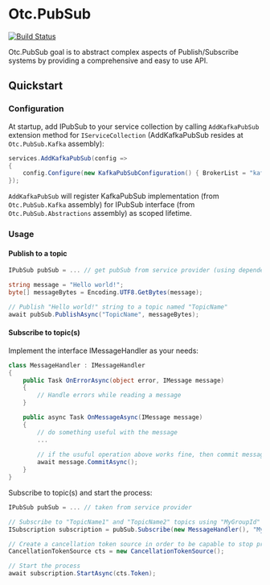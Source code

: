 # Otc.PubSub
[![Build Status](https://travis-ci.org/OleConsignado/otc-pubsub.svg?branch=master)](https://travis-ci.org/OleConsignado/otc-pubsub)

Otc.PubSub goal is to abstract complex aspects of Publish/Subscribe systems by providing a comprehensive and easy to use API. 

## Quickstart

### Configuration

At startup, add IPubSub to your service collection by calling `AddKafkaPubSub` extension method for `IServiceCollection` (AddKafkaPubSub resides at `Otc.PubSub.Kafka` assembly):

```cs
services.AddKafkaPubSub(config => 
{
    config.Configure(new KafkaPubSubConfiguration() { BrokerList = "kafka-broker-addr-1,kafka-broker-addr-2 ..." };
});

```

`AddKafkaPubSub` will register KafkaPubSub implementation (from `Otc.PubSub.Kafka` assembly) for IPubSub interface (from `Otc.PubSub.Abstractions` assembly) as scoped lifetime.

### Usage

#### Publish to a topic

```cs
IPubSub pubSub = ... // get pubSub from service provider (using dependency injection for example)

string message = "Hello world!";
byte[] messageBytes = Encoding.UTF8.GetBytes(message);

// Publish "Hello world!" string to a topic named "TopicName"
await pubSub.PublishAsync("TopicName", messageBytes);
```
#### Subscribe to topic(s)

Implement the interface IMessageHandler as your needs:

```cs
class MessageHandler : IMessageHandler
{
    public Task OnErrorAsync(object error, IMessage message)
    {
        // Handle errors while reading a message
    }

    public async Task OnMessageAsync(IMessage message)
    {
        // do something useful with the message
        ...
        
        // if the usuful operation above works fine, then commit message offset (mark it as read)
        await message.CommitAsync();
    }
}
```

Subscribe to topic(s) and start the process:

```cs
IPubSub pubSub = ... // taken from service provider

// Subscribe to "TopicName1" and "TopicName2" topics using "MyGroupId" as group identifier
ISubscription subscription = pubSub.Subscribe(new MessageHandler(), "MyGroupId", "TopicName1", "TopicName2", ...);

// Create a cancellation token source in order to be capable to stop process after start it.
CancellationTokenSource cts = new CancellationTokenSource();

// Start the process
await subscription.StartAsync(cts.Token);
```
